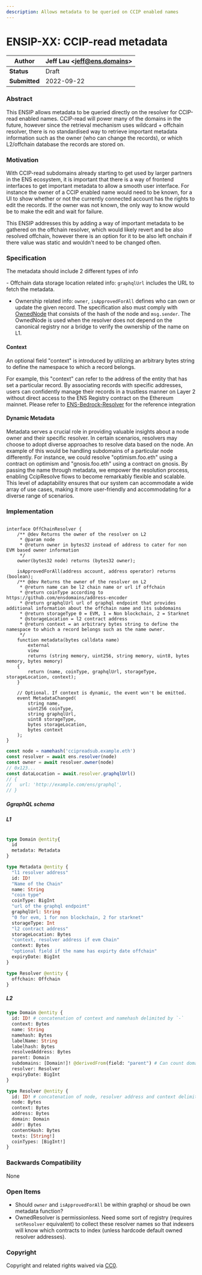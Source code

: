 ```yaml
---
description: Allows metadata to be queried on CCIP enabled names
---
```


# ENSIP-XX: CCIP-read metadata

| **Author**    | Jeff Lau \<jeff@ens.domains> |
| ------------- | ---------------------------- |
| **Status**    | Draft                        |
| **Submitted** | 2022-09-22                   |

### Abstract

This ENSIP allows metadata to be queried directly on the resolver for CCIP-read enabled names. CCIP-read will power many of the domains in the future, however since the retrieval mechanism uses wildcard + offchain resolver, there is no standardised way to retrieve important metadata information such as the owner (who can change the records), or which L2/offchain database the records are stored on.

### Motivation

With CCIP-read subdomains already starting to get used by larger partners in the ENS ecosystem, it is important that there is a way of frontend interfaces to get important metadata to allow a smooth user interface. For instance the owner of a CCIP enabled name would need to be known, for a UI to show whether or not the currently connected account has the rights to edit the records. If the owner was not known, the only way to know would be to make the edit and wait for failure.

This ENSIP addresses this by adding a way of important metadata to be gathered on the offchain resolver, which would likely revert and be also resolved offchain, however there is an option for it to be also left onchain if there value was static and wouldn't need to be changed often.

### Specification

The metadata should include 2 different types of info

- Offchain data storage location related info: `graphqlUrl` includes the URL to fetch the metadata.

- Ownership related info: `owner`, `isApprovedForAll` defines who can own or update the given record. The specification also must comply with [OwnedNode](https://github.com/corpus-io/Optimism-Resolver/blob/main/contracts/l2/L2PublicResolver.sol) that consists of the hash of the node and `msg.sender`. The OwnedNode is used when the resolver does not depend on the canonical registry nor a bridge to verify the ownership of the name on L1.

#### Context

An optional field "context" is introduced by utilizing an arbitrary bytes string to define the namespace to which a record belongs.

For example, this "context" can refer to the address of the entity that has set a particular record. By associating records with specific addresses, users can confidently manage their records in a trustless manner on Layer 2 without direct access to the ENS Registry contract on the Ethereum mainnet. Please refer to [ENS-Bedrock-Resolver](https://github.com/corpus-io/ENS-Bedrock-Resolver#context) for the reference integration

#### Dynamic Metadata

Metadata serves a crucial role in providing valuable insights about a node owner and their specific resolver. In certain scenarios, resolvers may choose to adopt diverse approaches to resolve data based on the node. An example of this would be handling subdomains of a particular node differently. For instance, we could resolve "optimism.foo.eth" using a contract on optimism and "gnosis.foo.eth" using a contract on gnosis.
By passing the name through metadata, we empower the resolution process, enabling CcipResolve flows to become remarkably flexible and scalable. This level of adaptability ensures that our system can accommodate a wide array of use cases, making it more user-friendly and accommodating for a diverse range of scenarios.

### Implementation

```solidity

interface OffChainResolver {
    /** @dev Returns the owner of the resolver on L2
     * @param node
     * @return owner in bytes32 instead of address to cater for non EVM based owner information
     */
    owner(bytes32 node) returns (bytes32 owner);

    isApprovedForAll(address account, address operator) returns (boolean);
    /** @dev Returns the owner of the resolver on L2
     * @return name can be l2 chain name or url if offchain
     * @return coinType according to https://github.com/ensdomains/address-encoder
     * @return graphqlUrl url of graphql endpoint that provides additional information about the offchain name and its subdomains
     * @return storageType 0 = EVM, 1 = Non blockchain, 2 = Starknet
     * @storageLocation = l2 contract address
     * @return context = an arbitrary bytes string to define the namespace to which a record belongs such as the name owner.
     */
    function metadata(bytes calldata name)
        external
        view
        returns (string memory, uint256, string memory, uint8, bytes memory, bytes memory)
    {
        return (name, coinType, graphqlUrl, storageType, storageLocation, context);
    }

    // Optional. If context is dynamic, the event won't be emitted.
    event MetadataChanged(
        string name,
        uint256 coinType,
        string graphqlUrl,
        uint8 storageType,
        bytes storageLocation,
        bytes context
    );
}
```

```javascript
const node = namehash('ccipreadsub.example.eth')
const resolver = await ens.resolver(node)
const owner = await resolver.owner(node)
// 0x123...
const dataLocation = await.resolver.graphqlUrl()
// {
//   url: 'http://example.com/ens/graphql',
// }
```

##### GgraphQL schema

##### L1

```graphql

type Domain @entity{
  id
  metadata: Metadata
}

type Metadata @entity {
  "l1 resolver address"
  id: ID!
  "Name of the Chain"
  name: String
  "coin type"
  coinType: BigInt
  "url of the graphql endpoint"
  graphqlUrl: String
  "0 for evm, 1 for non blockchain, 2 for starknet"
  storageType: Int
  "l2 contract address"
  storageLocation: Bytes
  "context, resolver address if evm Chain"
  context: Bytes
  "optional field if the name has expirty date offchain"
  expiryDate: BigInt
}

type Resolver @entity {
  offchain: Offchain
}
```

##### L2

```graphql
type Domain @entity {
  id: ID! # concatenation of context and namehash delimited by `-`
  context: Bytes
  name: String
  namehash: Bytes
  labelName: String
  labelhash: Bytes
  resolvedAddress: Bytes
  parent: Domain
  subdomains: [Domain!]! @derivedFrom(field: "parent") # Can count domains from length of array
  resolver: Resolver
  expiryDate: BigInt
}

type Resolver @entity {
  id: ID! # concatenation of node, resolver address and context delimited by `-`
  node: Bytes
  context: Bytes
  address: Bytes
  domain: Domain
  addr: Bytes
  contentHash: Bytes
  texts: [String!]
  coinTypes: [BigInt!]
}
```

### Backwards Compatibility

None

### Open Items

- Should `owner` and `isApprovedForAll` be within graphql or shoud be own metadata function?
- OwnedResolver is permissionless. Need some sort of registry (requires `setResolver` equivalent) to collect these resolver names so that indexers will know which contracts to index (unless hardcode default owned resolver addresses).

### Copyright

Copyright and related rights waived via [CC0](https://creativecommons.org/publicdomain/zero/1.0/).
